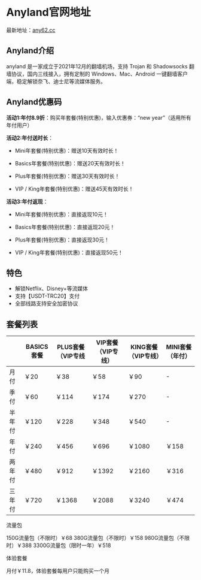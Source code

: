 # Anyland官网地址

最新地址：[any62.cc](https://url.gogogomiao.one/QYTN)

## Anyland介绍

anyland 是一家成立于2021年12月的翻墙机场，支持 Trojan 和 Shadowsocks 翻墙协议，国内三线接入，拥有定制的 Windows、Mac、Android 一键翻墙客户端，稳定解锁奈飞、迪士尼等流媒体服务。

## Anyland优惠码

**活动1:年付8.9折**：购买年套餐(特别优惠)，输入优惠券：“new year”（适用所有年付用户）

**活动2:年付送时长**：

- Mini年套餐(特别优惠)：赠送10天有效时长！

- Basics年套餐(特别优惠)：赠送20天有效时长！

- Plus年套餐(特别优惠)：赠送30天有效时长！

- VIP / King年套餐(特别优惠)：赠送45天有效时长！

**活动3:年付返现**：

- Mini年套餐(特别优惠)：直接返现10元！

- Basics年套餐(特别优惠)：直接返现20元！

- Plus年套餐(特别优惠)：直接返现30元！

- VIP / King年套餐(特别优惠)：直接返现50元！

## 特色

* 解锁Netflix、Disney+等流媒体
* 支持【USDT-TRC20】支付
* 全部线路支持安全加密协议

## 套餐列表

||BASICS套餐|PLUS套餐（VIP专线|VIP套餐（VIP专线）|KING套餐（VIP专线）|MINI套餐（年付）|
|----|----|----|----|----|----|
|月付|￥20|￥38|￥58|￥90|-|
|季付|￥60|￥114|￥174|￥270|-|
|半年付|￥120|￥228|￥348|￥540|-|
|年付|￥240|￥456|￥696|￥1080|￥158|
|两年付|￥480|￥912|￥1392|￥2160|￥316|
|三年付|￥720|￥1368|￥2088|￥3240|￥474|

流量包

150G流量包（不限时）￥68
380G流量包（不限时）￥158
980G流量包（不限时）￥388
3300G流量包（限时一年）￥518

体验套餐

月付￥11.8，体验套餐每用户只能购买一个月
